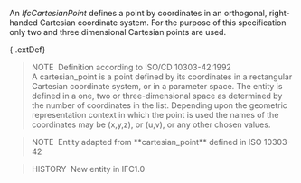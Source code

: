 An _IfcCartesianPoint_ defines a point by coordinates in an orthogonal, right-handed Cartesian coordinate system. For the purpose of this specification only two and three dimensional Cartesian points are used.

{ .extDef}
> NOTE&nbsp; Definition according to ISO/CD 10303-42:1992  
> A cartesian_point is a point defined by its coordinates in a rectangular Cartesian coordinate system, or in a parameter space. The entity is defined in a one, two or three-dimensional space as determined by the number of coordinates in the list. Depending upon the geometric representation context in which the point is used the names of the coordinates may be (x,y,z), or (u,v), or any other chosen values.

> NOTE&nbsp; Entity adapted from \*\*cartesian_point\*\* defined in ISO 10303-42

> HISTORY&nbsp; New entity in IFC1.0
